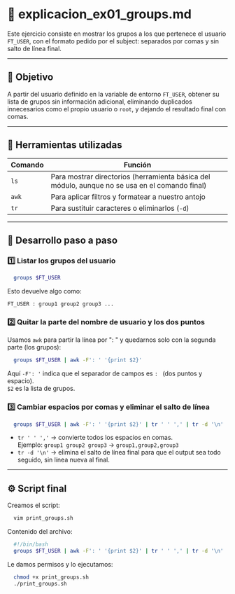 # 🧩 explicacion_ex01_groups.md

Este ejercicio consiste en mostrar los grupos a los que pertenece el usuario `FT_USER`, con el formato pedido por el subject: separados por comas y sin salto de línea final.

---

## 🧠 Objetivo

A partir del usuario definido en la variable de entorno `FT_USER`, obtener su lista de grupos sin información adicional, eliminando duplicados innecesarios como el propio usuario o `root`, y dejando el resultado final con comas.

---

## 🧰 Herramientas utilizadas

| Comando | Función |
|--------|---------|
| `ls` | Para mostrar directorios (herramienta básica del módulo, aunque no se usa en el comando final) |
| `awk` | Para aplicar filtros y formatear a nuestro antojo |
| `tr` | Para sustituir caracteres o eliminarlos (`-d`) |

---

## 🧩 Desarrollo paso a paso

### 1️⃣ Listar los grupos del usuario
```bash
  groups $FT_USER
```
Esto devuelve algo como:
```text
FT_USER : group1 group2 group3 ...
```

### 2️⃣ Quitar la parte del nombre de usuario y los dos puntos
Usamos `awk` para partir la línea por ": " y quedarnos solo con la segunda parte (los grupos):
```bash
  groups $FT_USER | awk -F': ' '{print $2}'
```

Aquí `-F': '` indica que el separador de campos es `: ` (dos puntos y espacio).  
`$2` es la lista de grupos.

### 3️⃣ Cambiar espacios por comas y eliminar el salto de línea
```bash
  groups $FT_USER | awk -F': ' '{print $2}' | tr ' ' ',' | tr -d '\n'
```

- `tr ' ' ','` → convierte todos los espacios en comas.  
  Ejemplo: `group1 group2 group3` → `group1,group2,group3`  
- `tr -d '\n'` → elimina el salto de línea final para que el output sea todo seguido, sin línea nueva al final.

---

## ⚙️ Script final

Creamos el script:

```bash
  vim print_groups.sh
```

Contenido del archivo:

```bash
  #!/bin/bash
  groups $FT_USER | awk -F': ' '{print $2}' | tr ' ' ',' | tr -d '\n'
```

Le damos permisos y lo ejecutamos:

```bash
  chmod +x print_groups.sh
  ./print_groups.sh
```
